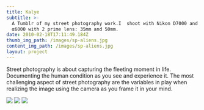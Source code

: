 ```yaml
---
title: Kalye
subtitle: >-
  A Tumblr of my street photography work.I  shoot with Nikon D7000 and Sony
  α6000 with 2 prime lens: 35mm and 50mm.
date: 2010-02-18T17:11:49.184Z
thumb_img_path: /images/sp-aliens.jpg
content_img_path: /images/sp-aliens.jpg
layout: project
---
```

Street photography is about capturing the fleeting moment in life. Documenting the human condition as you see and experience it. The most challenging aspect of street photography are the variables in play when realizing the image using the camera as you frame it in your mind.

![](/images/sp-crosswalk.jpg)
![](/images/sp-metro-layers.jpg)
![](/images/sp-abuela.jpg)
